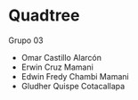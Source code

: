 # Quadtree
Grupo 03
- Omar Castillo Alarcón
- Erwin Cruz Mamani
- Edwin Fredy Chambi Mamani
- Gludher Quispe Cotacallapa
